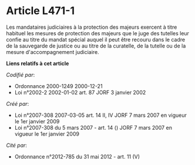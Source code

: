 # Article L471-1

Les mandataires judiciaires à la protection des majeurs exercent à titre habituel les mesures de protection des majeurs que
le juge des tutelles leur confie au titre du mandat spécial auquel il peut être recouru dans le cadre de la sauvegarde de
justice ou au titre de la curatelle, de la tutelle ou de la mesure d'accompagnement judiciaire.

**Liens relatifs à cet article**

_Codifié par_:

  - Ordonnance 2000-1249 2000-12-21
  - Loi n°2002-2 2002-01-02 art. 87 JORF 3 janvier 2002

_Créé par_:

  - Loi n°2007-308 2007-03-05 art. 14 II, IV JORF 7 mars 2007 en vigueur le 1er janvier 2009
  - Loi n°2007-308 du 5 mars 2007 - art. 14 () JORF 7 mars 2007 en vigueur le 1er janvier 2009

_Cité par_:

  - Ordonnance n°2012-785 du 31 mai 2012 - art. 11 (V)
